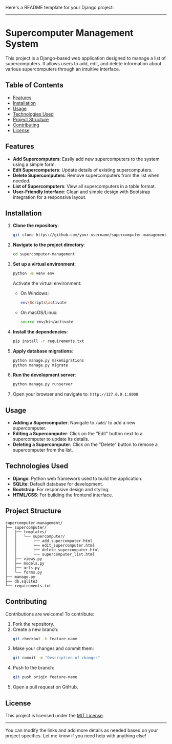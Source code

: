 Here's a README template for your Django project:

---

# Supercomputer Management System

This project is a Django-based web application designed to manage a list of supercomputers. It allows users to add, edit, and delete information about various supercomputers through an intuitive interface.

## Table of Contents

- [Features](#features)
- [Installation](#installation)
- [Usage](#usage)
- [Technologies Used](#technologies-used)
- [Project Structure](#project-structure)
- [Contributing](#contributing)
- [License](#license)

## Features

- **Add Supercomputers**: Easily add new supercomputers to the system using a simple form.
- **Edit Supercomputers**: Update details of existing supercomputers.
- **Delete Supercomputers**: Remove supercomputers from the list when needed.
- **List of Supercomputers**: View all supercomputers in a table format.
- **User-Friendly Interface**: Clean and simple design with Bootstrap integration for a responsive layout.

## Installation

1. **Clone the repository**:
   ```bash
   git clone https://github.com/your-username/supercomputer-management.git
   ```
2. **Navigate to the project directory**:
   ```bash
   cd supercomputer-management
   ```
3. **Set up a virtual environment**:
   ```bash
   python -m venv env
   ```
   Activate the virtual environment:
   - On Windows:
     ```bash
     env\Scripts\activate
     ```
   - On macOS/Linux:
     ```bash
     source env/bin/activate
     ```
4. **Install the dependencies**:
   ```bash
   pip install -r requirements.txt
   ```
5. **Apply database migrations**:
   ```bash
   python manage.py makemigrations
   python manage.py migrate
   ```
6. **Run the development server**:
   ```bash
   python manage.py runserver
   ```

7. Open your browser and navigate to: `http://127.0.0.1:8000`

## Usage

- **Adding a Supercomputer**: Navigate to `/add/` to add a new supercomputer.
- **Editing a Supercomputer**: Click on the "Edit" button next to a supercomputer to update its details.
- **Deleting a Supercomputer**: Click on the "Delete" button to remove a supercomputer from the list.

## Technologies Used

- **Django**: Python web framework used to build the application.
- **SQLite**: Default database for development.
- **Bootstrap**: For responsive design and styling.
- **HTML/CSS**: For building the frontend interface.

## Project Structure

```
supercomputer-management/
├── supercomputer/
│   ├── templates/
│   │   └── supercomputer/
│   │       ├── add_supercomputer.html
│   │       ├── edit_supercomputer.html
│   │       ├── delete_supercomputer.html
│   │       └── supercomputer_list.html
│   ├── views.py
│   ├── models.py
│   ├── urls.py
│   └── forms.py
├── manage.py
├── db.sqlite3
└── requirements.txt
```

## Contributing

Contributions are welcome! To contribute:

1. Fork the repository.
2. Create a new branch:
   ```bash
   git checkout -b feature-name
   ```
3. Make your changes and commit them:
   ```bash
   git commit -m "Description of changes"
   ```
4. Push to the branch:
   ```bash
   git push origin feature-name
   ```
5. Open a pull request on GitHub.

## License

This project is licensed under the [MIT License](LICENSE).

---

You can modify the links and add more details as needed based on your project specifics. Let me know if you need help with anything else!
